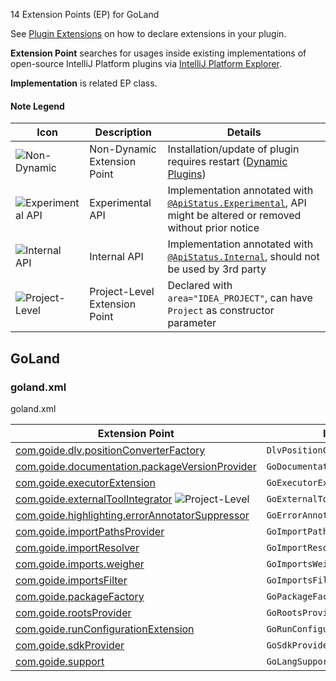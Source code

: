[//]: # (title: GoLand Extension Point List)

<!-- Copyright 2000-2021 JetBrains s.r.o. and other contributors. Use of this source code is governed by the Apache 2.0 license that can be found in the LICENSE file. -->

14 Extension Points (EP) for GoLand

See [Plugin Extensions](plugin_extensions.md) on how to declare extensions in your plugin.
  
**Extension Point** searches for usages inside existing implementations of open-source IntelliJ Platform plugins via [IntelliJ Platform Explorer](https://jb.gg/ipe).

**Implementation** is related EP class. 

#### Note Legend

| Icon | Description | Details |
|---|---|---|
| ![Non-Dynamic](https://img.shields.io/badge/-Non--Dynamic-orange) | Non-Dynamic Extension Point | Installation/update of plugin requires restart ([Dynamic Plugins](dynamic_plugins.md)) |
| ![Experimental API](https://img.shields.io/badge/-Experimental_API-red) | Experimental API | Implementation annotated with [`@ApiStatus.Experimental`](https://github.com/JetBrains/java-annotations/blob/master/common/src/main/java/org/jetbrains/annotations/ApiStatus.java), API might be altered or removed without prior notice |
| ![Internal API](https://img.shields.io/badge/-Internal_API-red) | Internal API | Implementation annotated with [`@ApiStatus.Internal`](https://github.com/JetBrains/java-annotations/blob/master/common/src/main/java/org/jetbrains/annotations/ApiStatus.java), should not be used by 3rd party |
| ![Project-Level](https://img.shields.io/badge/-Project--Level-yellow) | Project-Level Extension Point | Declared with `area="IDEA_PROJECT"`, can have `Project` as constructor parameter |

## GoLand

### goland.xml
goland.xml

| Extension Point | Implementation |
|-----------------|----------------|
| [com.goide.dlv.positionConverterFactory](https://jb.gg/ipe?extensions=com.goide.dlv.positionConverterFactory) | `DlvPositionConverterFactory` | 
| [com.goide.documentation.packageVersionProvider](https://jb.gg/ipe?extensions=com.goide.documentation.packageVersionProvider) | `GoDocumentationPackageVersionProvider` | 
| [com.goide.executorExtension](https://jb.gg/ipe?extensions=com.goide.executorExtension) | `GoExecutorExtension` | 
| [com.goide.externalToolIntegrator](https://jb.gg/ipe?extensions=com.goide.externalToolIntegrator) ![Project-Level](https://img.shields.io/badge/-Project--Level-yellow) | `GoExternalToolIntegrator` | 
| [com.goide.highlighting.errorAnnotatorSuppressor](https://jb.gg/ipe?extensions=com.goide.highlighting.errorAnnotatorSuppressor) | `GoErrorAnnotatorSuppressor` | 
| [com.goide.importPathsProvider](https://jb.gg/ipe?extensions=com.goide.importPathsProvider) | `GoImportPathsProvider` | 
| [com.goide.importResolver](https://jb.gg/ipe?extensions=com.goide.importResolver) | `GoImportResolver` | 
| [com.goide.imports.weigher](https://jb.gg/ipe?extensions=com.goide.imports.weigher) | `GoImportsWeigher` | 
| [com.goide.importsFilter](https://jb.gg/ipe?extensions=com.goide.importsFilter) | `GoImportsFilter` | 
| [com.goide.packageFactory](https://jb.gg/ipe?extensions=com.goide.packageFactory) | `GoPackageFactory` | 
| [com.goide.rootsProvider](https://jb.gg/ipe?extensions=com.goide.rootsProvider) | `GoRootsProvider` | 
| [com.goide.runConfigurationExtension](https://jb.gg/ipe?extensions=com.goide.runConfigurationExtension) | `GoRunConfigurationExtension` | 
| [com.goide.sdkProvider](https://jb.gg/ipe?extensions=com.goide.sdkProvider) | `GoSdkProvider` | 
| [com.goide.support](https://jb.gg/ipe?extensions=com.goide.support) | `GoLangSupport` | 

